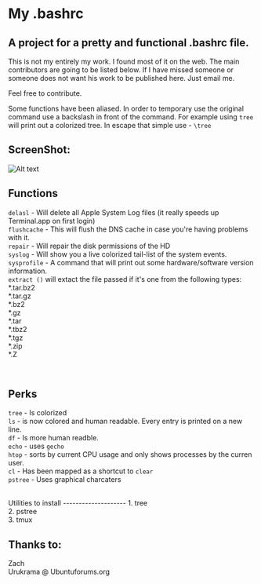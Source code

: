 My .bashrc
=========
A project for a pretty and functional .bashrc file. 
---------------------------------------------------

This is not my entirely my work. I found most of it on the web. 
The main contributors are going to be listed below. If I have missed someone or someone does not want his work to be 
published here. Just email me. 

Feel free to contribute.

Some functions have been aliased. In order to temporary use the original command use a backslash in front of the command.
For example using `tree` will print out a colorized tree.
In escape that simple use - `\tree`

ScreenShot:
-----------
![Alt text](http://www.atanasbozhkov.com/terminal.png "OS X Screenshot with Terminal.app")

Functions
---------
`delasl` - Will delete all Apple System Log files (it really speeds up Terminal.app on first login) <br/>
`flushcache` - This will flush the DNS cache in case you're having problems with it. <br/>
`repair` - Will repair the disk permissions of the HD <br/>
`syslog` - Will show you a live colorized tail-list of the system events. <br/>
`sysprofile` - A command that will print out some hardware/software version information.
<br/>
`extract ()` will extact the file passed if it's one from the following types:<br/>
	*.tar.bz2 <br/>
	*.tar.gz <br/>
	*.bz2 <br/>
	*.gz <br/>
	*.tar <br/>
	*.tbz2 <br/>
	*.tgz <br/>
	*.zip <br/>
	*.Z <br/>

<br/>


Perks
-----

`tree` - Is colorized <br/>
`ls` - is now colored and human readable. Every entry is printed on a new line. <br/>
`df` - Is more human readble.<br/>
`echo` - uses `gecho` <br/>
`htop` - sorts by current CPU usage and only shows processes by the curren user. <br/>
`cl` - Has been mapped as a shortcut to `clear` <br/>
`pstree` - Uses graphical charcaters<br/>

<br/>
Utilities to install
--------------------
1. tree <br/>
2. pstree <br/>
3. tmux <br/>

Thanks to:
----------
Zach<br/>
Urukrama @ Ubuntuforums.org<br/>
